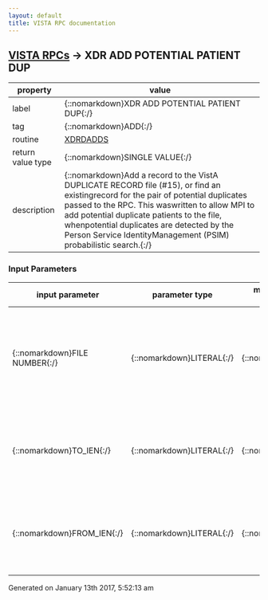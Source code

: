 ```yaml
---
layout: default
title: VISTA RPC documentation
---
```




## [VISTA RPCs](TableOfContent.md) &#8594; XDR ADD POTENTIAL PATIENT DUP 

 property | value 
--- | --- 
 label | {::nomarkdown}XDR ADD POTENTIAL PATIENT DUP{:/}
 tag | {::nomarkdown}ADD{:/}
 routine | [XDRDADDS](http://code.osehra.org/dox/Routine_XDRDADDS_source.html)
 return value type | {::nomarkdown}SINGLE VALUE{:/}
 description | {::nomarkdown}Add a record to the VistA DUPLICATE RECORD file (#15), or find an existingrecord for the pair of potential duplicates passed to the RPC. This waswritten to allow MPI to add potential duplicate patients to the file, whenpotential duplicates are detected by the Person Service IdentityManagement (PSIM) probabilistic search.{:/}

### Input Parameters

| input parameter | parameter type | maximum data length | required | description | 
| --- | --- | --- | --- | --- | 
| {::nomarkdown}FILE NUMBER{:/} | {::nomarkdown}LITERAL{:/} | {::nomarkdown}20{:/} | {::nomarkdown}true{:/} | {::nomarkdown}File number for the file to which the potential duplicate records belong. For example, if the two potential duplicate entries are on the PATIENT file, this value is set to 2.{:/} | 
| {::nomarkdown}TO_IEN{:/} | {::nomarkdown}LITERAL{:/} | {::nomarkdown}14{:/} | {::nomarkdown}true{:/} | {::nomarkdown}Internal Entry Number (IEN) of one of the potential duplicate records. For example, this could be a DFN from the PATIENT file (file #2).{:/} | 
| {::nomarkdown}FROM_IEN{:/} | {::nomarkdown}LITERAL{:/} | {::nomarkdown}14{:/} | {::nomarkdown}true{:/} | {::nomarkdown}Internal Entry Number (IEN) of one of the potential duplicate records. For example, this could be a DFN from the PATIENT file (file #2).{:/} | 




 Generated on January 13th 2017, 5:52:13 am